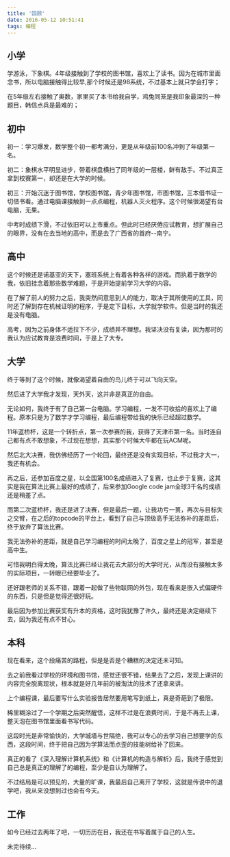 ```yaml
---
title: '回顾'
date: 2016-05-12 10:51:41
tags: 编程
---
```


## 小学

学游泳，下象棋。4年级接触到了学校的图书馆，喜欢上了读书。因为在城市里面念书，所以电脑接触得比较早,那个时候还是98系统，不过基本上就只学会打字；

在5年级左右接触了奥数，家里买了本书给我自学，鸡兔同笼是我印象最深的一种题目，韩信点兵是最难的；

## 初中
初一：学习爆发，数学整个初一都考满分，更是从年级前100名冲到了年级第一名。

初二：象棋水平明显进步，带着棋盘横扫了同年级的一层楼，鲜有敌手。不过真正拿到校赛第一，却还是在大学的时候。

初三：开始沉迷于图书馆，学校图书馆，青少年图书馆，市图书馆，三本借书证一切借书看。通过电脑课接触到一点点编程，机器人灭火程序。这个时候很渴望有台电脑，无果。

中考时成绩下滑，不过依旧可以上市重点。但此时已经厌倦应试教育，想扩展自己的眼界，没有在去当地的高中，而是去了广西省的首府--南宁。

## 高中
这个时候还是诺基亚的天下，塞班系统上有着各种各样的游戏。而执着于数学的我，依旧挂念着那些数学难题，于是开始提前学习大学的内容。

在了解了前人的努力之后，我突然间意思到人的能力，取决于其所使用的工具，同时还了解到存在机械证明的程序，于是定下目标，大学就学软件。但是当时的我还是没有电脑。

高考，因为之前身体不适拉下不少，成绩并不理想。我坚决没有复读，因为那时的我认为应试教育是浪费时间，于是上了大专。

## 大学
终于等到了这个时候，就像渴望着自由的鸟儿终于可以飞向天空。

然后进了大学我才发现，天外天，这并非是真正的自由。

无论如何，我终于有了自己第一台电脑。学习编程，一发不可收拾的喜欢上了编程。原本只是为了数学才学习编程，最后编程带给我的快乐已经超过数学。

11年蓝桥杯，这是一个转折点，第一次参赛的我，获得了天津市第一名。当时连自己都有点不敢想象，不过现在想想，其实那个时候大牛都在玩ACM呢。

然后北大决赛，我仿佛经历了一个轮回，最终还是没有实现目标，不过我才大一，我还有机会。

再之后，还参加百度之星，以全国第100名成绩进入了复赛，也止步于复赛，这其实是我在算法比赛上最好的成绩了，后来参加Google code jam全球3千名的成绩还是稍差了点。

而第二次蓝桥杯，我还是进了决赛，但是最后一题，让我功亏一篑，再次与目标失之交臂，在之后的topcode的平台上，看到了自己与顶级高手无法弥补的差距后，终于放弃了算法比赛。

我无法弥补的差距，就是自己学习编程的时间太晚了，百度之星上的冠军，甚至是高中生。

可惜我明白得太晚，算法比赛已经让我花去大部分的大学时光，从而没有接触太多的实际项目，一转眼已经要毕业了。

还好跟老师的关系不错，跟着一起做了些物联网的外包，现在看来是嵌入式偏硬件的东西，只是但是觉得还很好玩。

最后因为参加比赛获奖有升本的资格，这时我犹豫了许久，最终还是决定继续下去，因为我还有点不甘心。

## 本科
现在看来，这个段痛苦的路程，但是是否是个糟糕的决定还未可知。

去之前我看过学校的环境和图书馆，感觉还很不错，结果去了之后，发现上课讲的内容完全脱离现状，根本就是好几年前的被淘汰的技术了还拿来讲。

上个编程课，最后要写什么实验报告居然要用笔写到纸上，真是奇葩到了极限。

稀里糊涂过了一个学期之后突然醒悟，这样不过是在浪费时间，于是不再去上课，整天泡在图书馆里面看书写代码。

这段时光是非常愉快的，大学城墙与世隔绝，我可以专心的去学习自己想要学的东西，这段时间，终于把自己因为学算法而点歪的技能树给补了回来。

真正的看了《深入理解计算机系统》和《计算机的构造与解析》后，我终于感觉到自己总是真正的理解了的编程，至少是自认为理解了。

不过结局是可以预见的，大量的旷课，我最后自己离开了学校，这就是传说中的退学吧，我从来没想到过也会有今天。

## 工作
如今已经过去两年了吧，一切历历在目，我还在书写着属于自己的人生。

未完待续...
